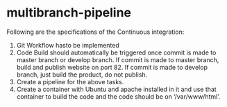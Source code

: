 # multibranch-pipeline
Following are the specifications of the Continuous integration:
1. Git Workflow hasto be implemented
2. Code Build should automatically be triggered once commit is made to master branch 
or develop branch.
If commit is made to master branch, build and publish website on 
port 82. If commit is made to develop branch, just build the 
product, do not publish.
3. Create a pipeline for the above tasks.
4. Create a container with Ubuntu and apache installed in it and use that container to
build the code and the code should be on ‘/var/www/html’.
